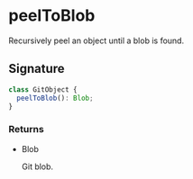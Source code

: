 # peelToBlob

Recursively peel an object until a blob is found.

## Signature

```ts
class GitObject {
  peelToBlob(): Blob;
}
```

### Returns

<ul class="param-ul">
  <li class="param-li param-li-root">
    <span class="param-type">Blob</span>
    <br>
    <p class="param-description">Git blob.</p>
  </li>
</ul>